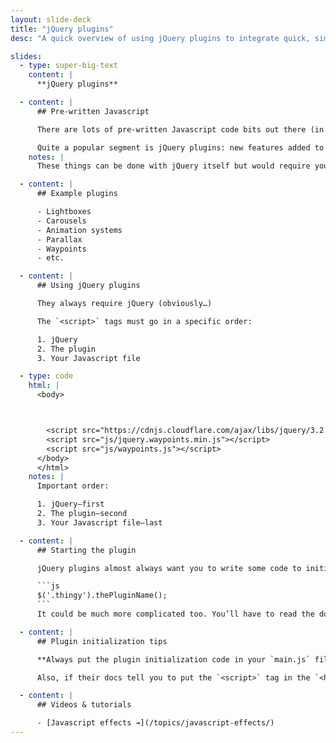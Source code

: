 ```yaml
---
layout: slide-deck
title: "jQuery plugins"
desc: "A quick overview of using jQuery plugins to integrate quick, simple, already built functionality into your website."

slides:
  - type: super-big-text
    content: |
      **jQuery plugins**

  - content: |
      ## Pre-written Javascript

      There are lots of pre-written Javascript code bits out there (in the nebulous web)

      Quite a popular segment is jQuery plugins: new features added to jQuery
    notes: |
      These things can be done with jQuery itself but would require you to write a bunch of code—so someone has already written the code

  - content: |
      ## Example plugins

      - Lightboxes
      - Carousels
      - Animation systems
      - Parallax
      - Waypoints
      - etc.

  - content: |
      ## Using jQuery plugins

      They always require jQuery (obviously…)

      The `<script>` tags must go in a specific order:

      1. jQuery
      2. The plugin
      3. Your Javascript file

  - type: code
    html: |
      <body>



        <script src="https://cdnjs.cloudflare.com/ajax/libs/jquery/3.2.1/jquery.min.js"></script>
        <script src="js/jquery.waypoints.min.js"></script>
        <script src="js/waypoints.js"></script>
      </body>
      </html>
    notes: |
      Important order:

      1. jQuery—first
      2. The plugin—second
      3. Your Javascript file—last

  - content: |
      ## Starting the plugin

      jQuery plugins almost always want you to write some code to initialize the plugin. It’s usually in a form similar to this:

      ```js
      $('.thingy').thePluginName();
      ```
      It could be much more complicated too. You’ll have to read the documentation, they’re all different.

  - content: |
      ## Plugin initialization tips

      **Always put the plugin initialization code in your `main.js` file—I don’t care where their documentation tells you to put it!**

      Also, if their docs tell you to put the `<script>` tag in the `<head>` of your HTML—**they’re plain wrong.** `<script>` tags always go at the bottom right above the closing `</body>` tag.

  - content: |
      ## Videos & tutorials

      - [Javascript effects ➔](/topics/javascript-effects/)
---
```

